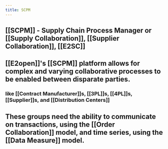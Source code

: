 ```yaml
---
title: SCPM
---
```


## [[SCPM]] - Supply Chain Process Manager or [[Supply Collaboration]], [[Supplier Collaboration]], [[E2SC]]
## [[E2open]]'s [[SCPM]] platform allows for complex and varying collaborative processes to be enabled between disparate parties.
### like [[Contract Manufacturer]]s, [[3PL]]s, [[4PL]]s, [[Supplier]]s, and [[Distribution Centers]]
## These groups need the ability to communicate on transactions, using the [[Order Collaboration]] model, and time series, using the [[Data Measure]] model.
##
